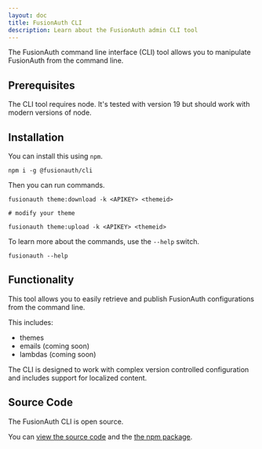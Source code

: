 ```yaml
---
layout: doc
title: FusionAuth CLI
description: Learn about the FusionAuth admin CLI tool
---
```


The FusionAuth command line interface (CLI) tool allows you to manipulate FusionAuth from the command line.

## Prerequisites

The CLI tool requires node. It's tested with version 19 but should work with modern versions of node.

## Installation

You can install this using `npm`.

```
npm i -g @fusionauth/cli
```


Then you can run commands.

```
fusionauth theme:download -k <APIKEY> <themeid>

# modify your theme

fusionauth theme:upload -k <APIKEY> <themeid>
```

To learn more about the commands, use the `--help` switch.

```
fusionauth --help
```

## Functionality

This tool allows you to easily retrieve and publish FusionAuth configurations from the command line.

This includes:

* themes
* emails (coming soon)
* lambdas (coming soon)

The CLI is designed to work with complex version controlled configuration and includes support for localized content.

## Source Code

The FusionAuth CLI is open source.

You can [view the source code](https://github.com/FusionAuth/fusionauth-node-cli) and the [the npm package](https://www.npmjs.com/package/@fusionauth/cli).
